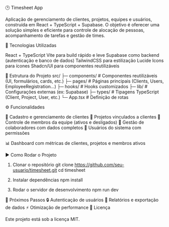🕒 Timesheet App

Aplicação de gerenciamento de clientes, projetos, equipes e usuários, construída em React + TypeScript + Supabase.
O objetivo é oferecer uma solução simples e eficiente para controle de alocação de pessoas, acompanhamento de tarefas e gestão de times.

🚀 Tecnologias Utilizadas

React + TypeScript
Vite para build rápido e leve
Supabase como backend (autenticação e banco de dados)
TailwindCSS para estilização
Lucide Icons para ícones
Shadcn/UI para componentes reutilizáveis

📂 Estrutura do Projeto
src/
 ├─ components/     # Componentes reutilizáveis (UI, formulários, cards, etc.)
 ├─ pages/          # Páginas principais (Clients, Users, EmployeeRegistration...)
 ├─ hooks/          # Hooks customizados
 ├─ lib/            # Configurações externas (ex: Supabase)
 ├─ types/          # Tipagens TypeScript (Client, Project, User, etc.)
 └─ App.tsx         # Definição de rotas

⚙️ Funcionalidades

📌 Cadastro e gerenciamento de clientes
📌 Projetos vinculados a clientes
📌 Controle de membros da equipe (ativos e desligados)
📌 Gestão de colaboradores com dados completos
📌 Usuários do sistema com permissões

📊 Dashboard com métricas de clientes, projetos e membros ativos

▶️ Como Rodar o Projeto
1. Clonar o repositório
git clone https://github.com/seu-usuario/timesheet.git
cd timesheet

2. Instalar dependências
npm install

3. Rodar o servidor de desenvolvimento
npm run dev

📖 Próximos Passos
🔒 Autenticação de usuários
📅 Relatórios e exportação de dados
⚡ Otimização de performance
📜 Licença

Este projeto está sob a licença MIT.